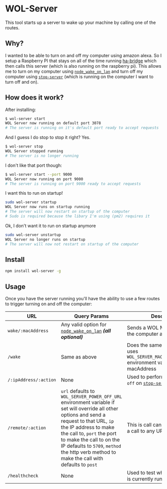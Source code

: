 # WOL-Server
This tool starts up a server to wake up your machine by calling one of the routes.

## Why?
I wanted to be able to turn on and off my computer using amazon alexa. So I setup a Raspberry PI that stays on all of the time running [ha-bridge](https://github.com/bwssytems/ha-bridge) which then calls this server (which is also running on the raspberry pi). This allows me to turn on my computer using [`node_wake_on_lan`](https://github.com/agnat/node_wake_on_lan) and turn off my computer using [`stop-server`](https://github.com/typicode/stop-server) (which is running on the computer I want to turn off and on).

## How does it work?

After installing:
```sh
$ wol-server start
WOL Server now running on default port 3078
# The server is running on it's default port ready to accept requests
```

And I guess I do stop to stop it right? Yes.
```sh
$ wol-server stop
WOL Server stopped running
# The server is no longer running
```

I don't like that port though:
```sh
$ wol-server start --port 9000
WOL Server now running on port 9000
# The server is running on port 9000 ready to accept requests
```

I want this to run on startup!
```sh
sudo wol-server startup
WOL Server now runs on startup running
# The server will now restart on startup of the computer
# Sudo is required because the libary I'm using (pm2) requires it
```

Ok, I don't want it to run on startup anymore
```sh
sudo wol-server unstartup
WOL Server no longer runs on startup
# The server will now not restart on startup of the computer
```

## Install
```sh
npm install wol-server -g
```

## Usage
Once you have the server running you'll have the ability to use a few routes to trigger turning on and off the computer:

| URL | Query Params | Description | Sample |
| --- | ------------ | ----------- | ------ |
| `wake/:macAddress` | Any valid option for [`node_wake_on_lan`](https://github.com/agnat/node_wake_on_lan) ***(all optional)*** | Sends a WOL Magic packet to the computer at `:macAddress` | `localhost:3078/wake/AA:BB:CC:DD:EE:FF` |
| `/wake` | Same as above | Does the same as above but uses `WOL_SERVER_MAC_ADDRESS_TO_WAKE` environment variable as the macAddress | `localhost:3078/wake` |
| `/:ipAddress/:action` | None | Used to perform `sleep` or `power-off` on [`stop-server`](https://github.com/typicode/stop-server) instance | `localhost:3078/192.168.1.12/sleep` |
| `/remote/:action` |  `url` defaults to `WOL_SERVER_POWER_OFF_URL` environment variable if set will override all other options and send a request to that URL, `ip` the IP address to make the call to, `port` the port to make the call to on the IP defaults to `5709`, `method` the http verb method to make the call with defaults to `post` | This is call can be used to make a call to any URL | `localhost:3078/remote/sleep?ip=192.168.1.10&port=5709` |
| `/healthcheck` | None | Used to test whether the server is currently running or not | `localhost:3078/healthcheck` |
